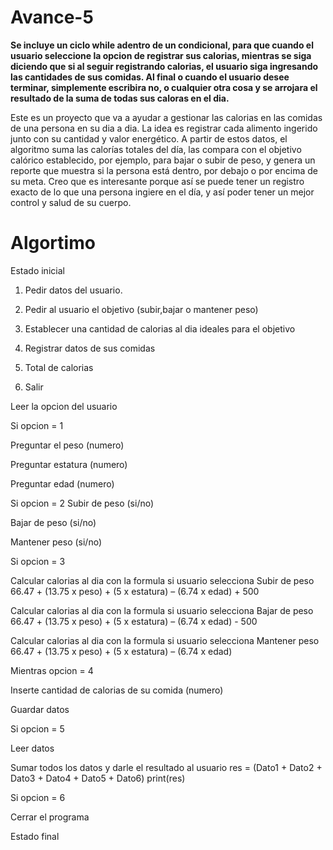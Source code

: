 # Avance-5

**Se incluye un ciclo while adentro de un condicional, para que cuando el usuario seleccione la opcion de registrar sus calorias, mientras se siga diciendo que si al seguir registrando calorias, el usuario siga ingresando las cantidades de sus comidas. Al final o cuando el usuario desee terminar, simplemente escribira no, o cualquier otra cosa y se arrojara el resultado de la suma de todas sus caloras en el dia.**

Este es un proyecto que va a ayudar a gestionar las calorias en las comidas de una persona en su dia a dia. La idea es registrar cada alimento ingerido junto con su cantidad y valor energético. A partir de estos datos, el algoritmo suma las calorías totales del día, las compara con el objetivo calórico establecido, por ejemplo, para bajar o subir de peso, y genera un reporte que muestra si la persona está dentro, por debajo o por encima de su meta. Creo que es interesante porque así se puede tener un registro exacto de lo que una persona ingiere en el día, y así poder tener un mejor control y salud de su cuerpo. 
# Algortimo
Estado inicial

1. Pedir datos del usuario.

2. Pedir al usuario el objetivo (subir,bajar o mantener peso)
   
3. Establecer una cantidad de calorias al dia ideales para el objetivo
   
4. Registrar datos de sus comidas
   
5. Total de calorias
   
6. Salir 

Leer la opcion del usuario


Si opcion = 1

   Preguntar el peso (numero)
   
   Preguntar estatura (numero)
   
   Preguntar edad (numero)


Si opcion = 2
   Subir de peso (si/no)
   
   Bajar de peso (si/no)
   
   Mantener peso  (si/no)
   

Si opcion = 3

  Calcular calorias al dia con la formula si usuario selecciona Subir de peso
  66.47 + (13.75 x peso) + (5 x estatura) – (6.74 x edad) + 500

  Calcular calorias al dia con la formula si usuario selecciona Bajar de peso
  66.47 + (13.75 x peso) + (5 x estatura) – (6.74 x edad) - 500

  Calcular calorias al dia con la formula si usuario selecciona Mantener peso
  66.47 + (13.75 x peso) + (5 x estatura) – (6.74 x edad)

Mientras opcion = 4

  Inserte cantidad de calorias de su comida (numero)
  
  Guardar datos
  

Si opcion = 5

  Leer datos
  
  Sumar todos los datos y darle el resultado al usuario
  res = (Dato1 + Dato2 + Dato3 + Dato4 + Dato5 + Dato6)
  print(res)
     

Si opcion = 6 

Cerrar el programa

Estado final
  
